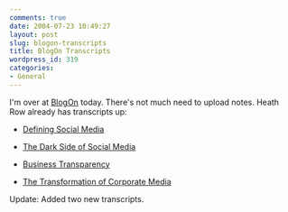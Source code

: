 ```yaml
---
comments: true
date: 2004-07-23 10:49:27
layout: post
slug: blogon-transcripts
title: BlogOn Transcripts
wordpress_id: 319
categories:
- General
---
```


I'm over at [BlogOn](http://www.blogonevent.com) today. There's not much need to upload notes. Heath Row already has transcripts up:





  * [Defining Social Media](http://blog.fastcompany.com/archives/2004/07/23/defining_social_media.html)


  * [The Dark Side of Social Media](http://blog.fastcompany.com/archives/2004/07/23/the_dark_side_of_social_media.html)


  * [Business Transparency](http://blog.fastcompany.com/archives/2004/07/23/business_transparency.html)


  * [The Transformation of Corporate Media](http://blog.fastcompany.com/archives/2004/07/23/the_transformation_of_corporate_communication.html)






Update: Added two new transcripts.

